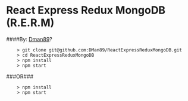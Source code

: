 # React Express Redux MongoDB (R.E.R.M)

####By:
[Dman89](https://www.github.com/dman89/)?

```
	> git clone git@github.com:DMan89/ReactExpressReduxMongoDB.git
	> cd ReactExpressReduxMongoDB
	> npm install
	> npm start
```

###OR###

```
	> npm install
	> npm start
```
